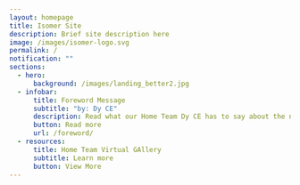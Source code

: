 ```yaml
---
layout: homepage
title: Isomer Site
description: Brief site description here
image: /images/isomer-logo.svg
permalink: /
notification: ""
sections:
  - hero:
      background: /images/landing_better2.jpg
  - infobar:
      title: Foreword Message
      subtitle: "by: Dy CE"
      description: Read what our Home Team Dy CE has to say about the new vritual gallery
      button: Read more
      url: /foreword/
  - resources:
      title: Home Team Virtual GAllery
      subtitle: Learn more
      button: View More
---
```

